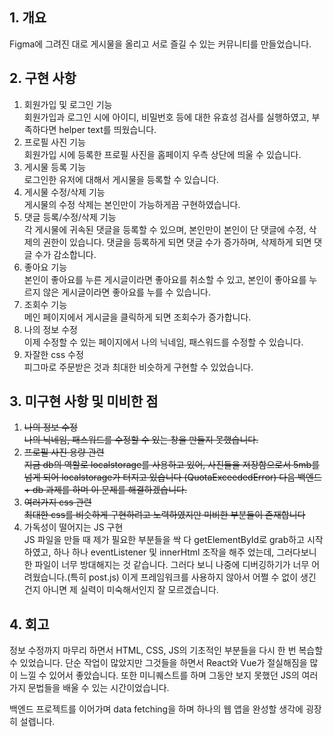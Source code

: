 ## 1. 개요

Figma에 그려진 대로 게시물을 올리고 서로 즐길 수 있는 커뮤니티를 만들었습니다.

## 2. 구현 사항

<ol>
<li>회원가입 및 로그인 기능</li>
회원가입과 로그인 시에 아이디, 비밀번호 등에 대한 유효성 검사를 실행하였고, 부족하다면 helper text를 띄웠습니다.
<li>프로필 사진 기능</li>
회원가입 시에 등록한 프로필 사진을 홈페이지 우측 상단에 띄울 수 있습니다.
<li>게시물 등록 기능</li>
로그인한 유저에 대해서 게시물을 등록할 수 있습니다.
<li>게시물 수정/삭제 기능</li>
게시물의 수정 삭제는 본인만이 가능하게끔 구현하였습니다.
<li>댓글 등록/수정/삭제 기능</li>
각 게시물에 귀속된 댓글을 등록할 수 있으며, 본인만이 본인이 단 댓글에 수정, 삭제의 권한이 있습니다. 댓글을 등록하게 되면 댓글 수가 증가하며, 삭제하게 되면 댓글 수가 감소합니다.
<li>좋아요 기능</li>
본인이 좋아요를 누른 게시글이라면 좋아요를 취소할 수 있고, 본인이 좋아요를 누르지 않은 게시글이라면 좋아요를 누를 수 있습니다.
<li>조회수 기능</li>
메인 페이지에서 게시글을 클릭하게 되면 조회수가 증가합니다.
<li>나의 정보 수정</li>
이제 수정할 수 있는 페이지에서 나의 닉네임, 패스워드를 수정할 수 있습니다.
<li>자잘한 css 수정</li>
피그마로 주문받은 것과 최대한 비슷하게 구현할 수 있었습니다.
</ol>

## 3. 미구현 사항 및 미비한 점

<ol>
<s><li>나의 정보 수정</li></s>
<s>나의 닉네임, 패스워드를 수정할 수 있는 창을 만들지 못했습니다.</s>
<s><li>프로필 사진 용량 관련</li>
지금 db의 역할로 localstorage를 사용하고 있어, 사진들을 저장함으로서 5mb를 넘게 되어 localstorage가 터지고 있습니다 (QuotaExceededError)
다음 백엔드 + db 과제를 하며 이 문제를 해결하겠습니다.</s>
<s><li>여러가지 css 관련</li></s>
<s>최대한 css를 비슷하게 구현하려고 노력하였지만 미비한 부분들이 존재합니다</s>
<li>가독성이 떨어지는 JS 구현</li>
JS 파일을 만들 때 제가 필요한 부분들을 싹 다 getElementById로 grab하고 시작하였고, 하나 하나 eventListener 및 innerHtml 조작을 해주 었는데, 그러다보니 한 파일이 너무 방대해지는 것 같습니다. 그러다 보니 나중에 디버깅하기가 너무 어려웠습니다.(특히 post.js) 이게 프레임워크를 사용하지 않아서 어쩔 수 없이 생긴 건지 아니면 제 실력이 미숙해서인지 잘 모르겠습니다.
</ol>

## 4. 회고

정보 수정까지 마무리 하면서 HTML, CSS, JS의 기초적인 부분들을 다시 한 번 복습할 수 있었습니다. 단순 작업이 많았지만 그것들을 하면서 React와 Vue가 절실해짐을 많이 느낄 수 있어서 좋았습니다. 또한 미니퀘스트를 하며 그동안 보지 못했던 JS의 여러가지 문법들을 배울 수 있는 시간이었습니다.

백엔드 프로젝트를 이어가며 data fetching을 하며 하나의 웹 앱을 완성할 생각에 굉장히 설렙니다.

